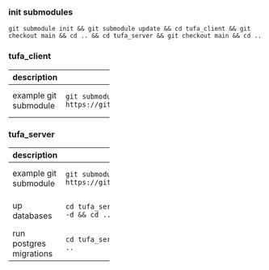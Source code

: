### init submodules
```
git submodule init && git submodule update && cd tufa_client && git checkout main && cd .. && cd tufa_server && git checkout main && cd ..
```
   
### tufa_client
<table style="width:200px">
<thead>
<tr>
<th>description</th>
<th>command</th>
</tr>
</thead>
<tbody>
<tr>
<td>example git submodule</td>
<td>  
   
```
git submodule add https://github.com/kuqmua/tufa_client.git
```
</td>
</tr>
</tbody>
</table>

### tufa_server
<table style="width:200px">
<thead>
<tr>
<th>description</th>
<th>command</th>
</tr>
</thead>
<tbody>
<tr>
<td>example git submodule</td>
<td>
   
```
git submodule add https://github.com/kuqmua/tufa_client.git
```
</td>
</tr>
<tr>
<td>up databases</td>
<td>
   
```
cd tufa_server && sudo docker-compose up -d && cd ..
```
</td>
</tr>
<tr>
<td>run postgres migrations</td>
<td>
   
```  
cd tufa_server && sqlx migrate run && cd ..
```
</td>
</tr>
</tbody>
</table>
